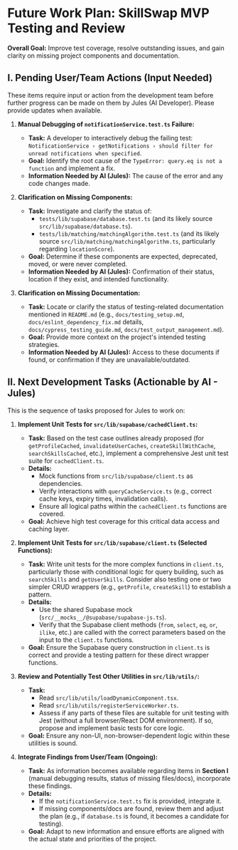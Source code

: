 # Future Work Plan: SkillSwap MVP Testing and Review

**Overall Goal:** Improve test coverage, resolve outstanding issues, and gain clarity on missing project components and documentation.

## I. Pending User/Team Actions (Input Needed)

These items require input or action from the development team before further progress can be made on them by Jules (AI Developer). Please provide updates when available.

1.  **Manual Debugging of `notificationService.test.ts` Failure:**
    *   **Task:** A developer to interactively debug the failing test: `NotificationService › getNotifications › should filter for unread notifications when specified`.
    *   **Goal:** Identify the root cause of the `TypeError: query.eq is not a function` and implement a fix.
    *   **Information Needed by AI (Jules):** The cause of the error and any code changes made.

2.  **Clarification on Missing Components:**
    *   **Task:** Investigate and clarify the status of:
        *   `tests/lib/supabase/database.test.ts` (and its likely source `src/lib/supabase/database.ts`).
        *   `tests/lib/matching/matchingAlgorithm.test.ts` (and its likely source `src/lib/matching/matchingAlgorithm.ts`, particularly regarding `locationScore`).
    *   **Goal:** Determine if these components are expected, deprecated, moved, or were never completed.
    *   **Information Needed by AI (Jules):** Confirmation of their status, location if they exist, and intended functionality.

3.  **Clarification on Missing Documentation:**
    *   **Task:** Locate or clarify the status of testing-related documentation mentioned in `README.md` (e.g., `docs/testing_setup.md`, `docs/eslint_dependency_fix.md` details, `docs/cypress_testing_guide.md`, `docs/test_output_management.md`).
    *   **Goal:** Provide more context on the project's intended testing strategies.
    *   **Information Needed by AI (Jules):** Access to these documents if found, or confirmation if they are unavailable/outdated.

## II. Next Development Tasks (Actionable by AI - Jules)

This is the sequence of tasks proposed for Jules to work on:

1.  **Implement Unit Tests for `src/lib/supabase/cachedClient.ts`:**
    *   **Task:** Based on the test case outlines already proposed (for `getProfileCached`, `invalidateUserCaches`, `createSkillWithCache`, `searchSkillsCached`, etc.), implement a comprehensive Jest unit test suite for `cachedClient.ts`.
    *   **Details:**
        *   Mock functions from `src/lib/supabase/client.ts` as dependencies.
        *   Verify interactions with `queryCacheService.ts` (e.g., correct cache keys, expiry times, invalidation calls).
        *   Ensure all logical paths within the `cachedClient.ts` functions are covered.
    *   **Goal:** Achieve high test coverage for this critical data access and caching layer.

2.  **Implement Unit Tests for `src/lib/supabase/client.ts` (Selected Functions):**
    *   **Task:** Write unit tests for the more complex functions in `client.ts`, particularly those with conditional logic for query building, such as `searchSkills` and `getUserSkills`. Consider also testing one or two simpler CRUD wrappers (e.g., `getProfile`, `createSkill`) to establish a pattern.
    *   **Details:**
        *   Use the shared Supabase mock (`src/__mocks__/@supabase/supabase-js.ts`).
        *   Verify that the Supabase client methods (`from`, `select`, `eq`, `or`, `ilike`, etc.) are called with the correct parameters based on the input to the `client.ts` functions.
    *   **Goal:** Ensure the Supabase query construction in `client.ts` is correct and provide a testing pattern for these direct wrapper functions.

3.  **Review and Potentially Test Other Utilities in `src/lib/utils/`:**
    *   **Task:**
        *   Read `src/lib/utils/loadDynamicComponent.tsx`.
        *   Read `src/lib/utils/registerServiceWorker.ts`.
        *   Assess if any parts of these files are suitable for unit testing with Jest (without a full browser/React DOM environment). If so, propose and implement basic tests for core logic.
    *   **Goal:** Ensure any non-UI, non-browser-dependent logic within these utilities is sound.

4.  **Integrate Findings from User/Team (Ongoing):**
    *   **Task:** As information becomes available regarding items in **Section I** (manual debugging results, status of missing files/docs), incorporate these findings.
    *   **Details:**
        *   If the `notificationService.test.ts` fix is provided, integrate it.
        *   If missing components/docs are found, review them and adjust the plan (e.g., if `database.ts` is found, it becomes a candidate for testing).
    *   **Goal:** Adapt to new information and ensure efforts are aligned with the actual state and priorities of the project.
